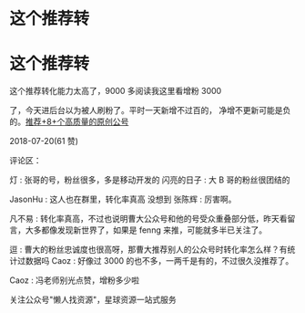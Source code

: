 # 这个推荐转

# 这个推荐转

这个推荐转化能力太高了，9000 多阅读我这里看增粉 3000

了，今天进后台以为被人刷粉了。平时一天新增不过百的， 净增不更新可能是负的。[推荐](https://mp.weixin.qq.com/s/AwAUHZxvKnthZeu3A8kJbA)[+8+](https://mp.weixin.qq.com/s/AwAUHZxvKnthZeu3A8kJbA)[个高质量的原创公号](https://mp.weixin.qq.com/s/AwAUHZxvKnthZeu3A8kJbA)

2018-07-20(61 赞)

评论区：

灯 : 张哥的号，粉丝很多，多是移动开发的 闪亮的日子 : 大 B 哥的粉丝很团结的

JasonHu : 这人也在群里，转化率真高 没想到 张陈辉 : 厉害啊。

凡不易 : 转化率真高，不过也说明曹大公众号和他的号受众重叠部分低，昨天看留言，大多都像发现新世界了，如果是 fenng 来推，可能就多半已关注了。

逗 : 曹大的粉丝忠诚度也很高呀，那曹大推荐别人的公众号时转化率怎么样？有统计过数据吗 Caoz : 好像过 3000 的也不多，一两千是有的，不过很久没推荐了。

Caoz : 冯老师别光点赞，增粉多少啦

关注公众号"懒人找资源"，星球资源一站式服务